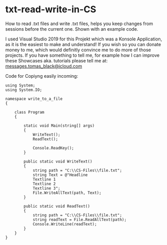 # txt-read-write-in-CS
How to read .txt files and write .txt files, helps you keep changes from sessions before the current one. Shown with an example code.

I used Visual Studio 2019 for this Projekt which was a Konsole Application, as it is the easiest to make and understand!
If you wish so you can donate money to me, which would definitly convince me to do more of those projects. If you have something to tell me,
for example how I can improve these Showcases aka. tutorials please tell me at: messages.tomas_black@icloud.com




Code for Copiyng easily incoming:

    using System;
    using System.IO;

    namespace write_to_a_file
    {
    
        class Program
        {
        
            static void Main(string[] args)
            {
                WriteText();
                ReadText();

                Console.ReadKey();
            }

            public static void WriteText()
            {
                string path = "C:\\CS-Files\\file.txt";
                string Text = @"Headline
                Textline 1
                Textline 2
                Textline 3";
                File.WriteAllText(path, Text);
            }

            public static void ReadText()
            {
                string path = "C:\\CS-Files\\file.txt";
                string readText = File.ReadAllText(path);
                Console.WriteLine(readText);
            }
        }
    }
